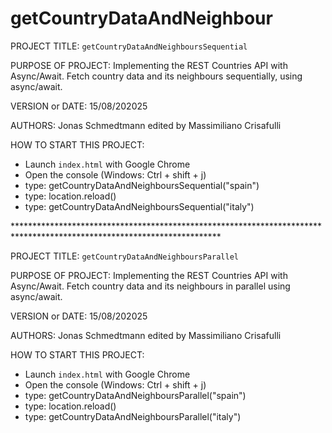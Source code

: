 # getCountryDataAndNeighbour

PROJECT TITLE: `getCountryDataAndNeighboursSequential`

PURPOSE OF PROJECT: Implementing the REST Countries API with Async/Await. Fetch country data and its neighbours sequentially, using async/await.

VERSION or DATE: 15/08/202025

AUTHORS: Jonas Schmedtmann edited by Massimiliano Crisafulli

HOW TO START THIS PROJECT: 
- Launch `index.html` with Google Chrome
- Open the console (Windows: Ctrl + shift + j)
- type: getCountryDataAndNeighboursSequential("spain")
- type: location.reload()
- type: getCountryDataAndNeighboursSequential("italy")



\*\*\*\*\*\*\*\*\*\*\*\*\*\*\*\*\*\*\*\*\*\*\*\*\*\*\*\*\*\*\*\*\*\*\*\*\*\*\*\*\*\*\*\*\*\*\*\*\*\*\*\*\*\*\*\*\*\*\*\*\*\*\*\*\*\*\*\*\*\*\*\*\*\*\*\*\*\*\*\*\*\*\*\*\*\*\*\*\*\*\*\*\*\*\*\*\*\*\*\*\*\*\*\*\*\*\*\*\*\*\*\*\*\*\*\*\*\*\*



PROJECT TITLE: `getCountryDataAndNeighboursParallel`

PURPOSE OF PROJECT: Implementing the REST Countries API with Async/Await. Fetch country data and its neighbours in parallel using async/await.

VERSION or DATE: 15/08/202025

AUTHORS: Jonas Schmedtmann edited by Massimiliano Crisafulli

HOW TO START THIS PROJECT: 
- Launch `index.html` with Google Chrome
- Open the console (Windows: Ctrl + shift + j)
- type: getCountryDataAndNeighboursParallel("spain")
- type: location.reload()
- type: getCountryDataAndNeighboursParallel("italy")

